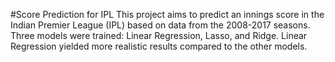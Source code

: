 #Score Prediction for IPL
This project aims to predict an innings score in the Indian Premier League (IPL) based on data from the 2008-2017 seasons. Three models were trained: Linear Regression, Lasso, and Ridge. Linear Regression yielded more realistic results compared to the other models.
